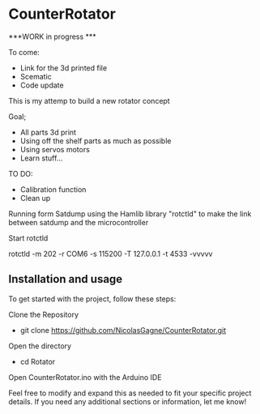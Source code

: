 # CounterRotator

***WORK in progress ***

To come:
- Link for the 3d printed file
- Scematic
- Code update

This is my attemp to build a new rotator concept

Goal;
- All parts 3d print
- Using off the shelf parts as much as possible
- Using servos motors
- Learn stuff...


TO DO:
- Calibration function
- Clean up 


Running form Satdump using the Hamlib library "rotctld" to make the link between satdump and the microcontroller

Start rotctld

  rotctld -m 202 -r COM6 -s 115200 -T 127.0.0.1 -t 4533 -vvvvv

## Installation and usage
To get started with the project, follow these steps:

Clone the Repository
- git clone https://github.com/NicolasGagne/CounterRotator.git

Open the directory
- cd Rotator 

Open CounterRotator.ino with the Arduino IDE



Feel free to modify and expand this as needed to fit your specific project details. 
If you need any additional sections or information, let me know!
